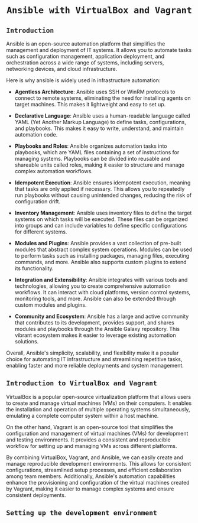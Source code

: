 <div align="center">

# `Ansible with VirtualBox and Vagrant`

</div>

## `Introduction`

Ansible is an open-source automation platform that simplifies the management and deployment of IT systems. It allows you to automate tasks such as configuration management, application deployment, and orchestration across a wide range of systems, including servers, networking devices, and cloud infrastructure.

Here is why ansible is widely used in infrastructure automation:

- **Agentless Architecture**: Ansible uses SSH or WinRM protocols to connect to remote systems, eliminating the need for installing agents on target machines. This makes it lightweight and easy to set up.

- **Declarative Language**: Ansible uses a human-readable language called YAML (Yet Another Markup Language) to define tasks, configurations, and playbooks. This makes it easy to write, understand, and maintain automation code.

- **Playbooks and Roles**: Ansible organizes automation tasks into playbooks, which are YAML files containing a set of instructions for managing systems. Playbooks can be divided into reusable and shareable units called roles, making it easier to structure and manage complex automation workflows.

- **Idempotent Execution**: Ansible ensures idempotent execution, meaning that tasks are only applied if necessary. This allows you to repeatedly run playbooks without causing unintended changes, reducing the risk of configuration drift.

- **Inventory Management**: Ansible uses inventory files to define the target systems on which tasks will be executed. These files can be organized into groups and can include variables to define specific configurations for different systems.

- **Modules and Plugins**: Ansible provides a vast collection of pre-built modules that abstract complex system operations. Modules can be used to perform tasks such as installing packages, managing files, executing commands, and more. Ansible also supports custom plugins to extend its functionality.

- **Integration and Extensibility**: Ansible integrates with various tools and technologies, allowing you to create comprehensive automation workflows. It can interact with cloud platforms, version control systems, monitoring tools, and more. Ansible can also be extended through custom modules and plugins.

- **Community and Ecosystem**: Ansible has a large and active community that contributes to its development, provides support, and shares modules and playbooks through the Ansible Galaxy repository. This vibrant ecosystem makes it easier to leverage existing automation solutions.

Overall, Ansible's simplicity, scalability, and flexibility make it a popular choice for automating IT infrastructure and streamlining repetitive tasks, enabling faster and more reliable deployments and system management.

## `Introduction to VirtualBox and Vagrant`

VirtualBox is a popular open-source virtualization platform that allows users to create and manage virtual machines (VMs) on their computers. It enables the installation and operation of multiple operating systems simultaneously, emulating a complete computer system within a host machine.

On the other hand, Vagrant is an open-source tool that simplifies the configuration and management of virtual machines (VMs) for development and testing environments. It provides a consistent and reproducible workflow for setting up and managing VMs across different platforms.

By combining VirtualBox, Vagrant, and Ansible, we can easily create and manage reproducible development environments. This allows for consistent configurations, streamlined setup processes, and efficient collaboration among team members. Additionally, Ansible's automation capabilities enhance the provisioning and configuration of the virtual machines created by Vagrant, making it easier to manage complex systems and ensure consistent deployments.

## `Setting up the development environment`
